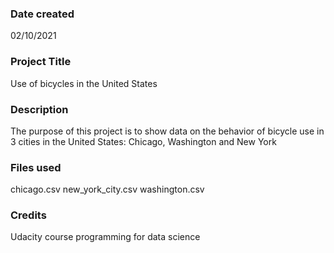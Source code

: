 
### Date created
02/10/2021

### Project Title
Use of bicycles in the United States

### Description
The purpose of this project is to show data on the behavior of bicycle use in 3 cities in the United States: Chicago, Washington and New York

### Files used
chicago.csv 
new_york_city.csv 
washington.csv

### Credits
Udacity course programming for data science

